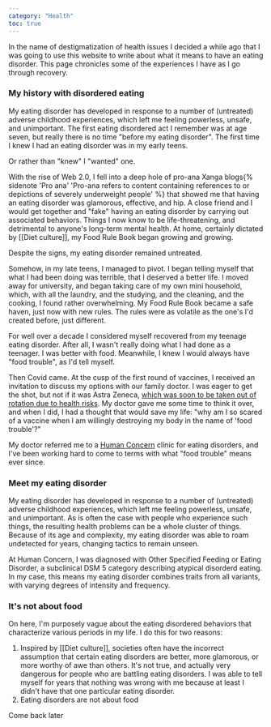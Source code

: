 ```yaml
---
category: "Health"
toc: true
---
```

In the name of destigmatization of health issues I decided a while ago that I was going to use this website to write about what it means to have an eating disorder. This page chronicles some of the experiences I have as I go through recovery.

### My history with disordered eating
My eating disorder has developed in response to a number of (untreated) adverse childhood experiences, which left me feeling powerless, unsafe, and unimportant. The first eating disordered act I remember was at age seven, but really there is no time "before my eating disorder". The first time I knew I had an eating disorder was in my early teens. 

Or rather than "knew" I "wanted" one.

With the rise of Web 2.0, I fell into a deep hole of pro-ana Xanga blogs{% sidenote 'Pro ana' 'Pro-ana refers to content containing references to or depictions of severely underweight people' %} that showed me that having an eating disorder was glamorous, effective, and hip. A close friend and I would get together and "fake" having an eating disorder by carrying out associated behaviors. Things I now know to be life-threatening, and detrimental to anyone's long-term mental health. At home, certainly dictated by [[Diet culture]], my Food Rule Book began growing and growing.

Despite the signs, my eating disorder remained untreated.

Somehow, in my late teens, I managed to pivot. I began telling myself that what I had been doing was terrible, that I deserved a better life. I moved away for university, and began taking care of my own mini household, which, with all the laundry, and the studying, and the cleaning, and the cooking, I found rather overwhelming. My Food Rule Book became a safe haven, just now with new rules. The rules were as volatile as the one's I'd created before, just different.

For well over a decade I considered myself recovered from my teenage eating disorder. After all, I wasn't really doing what I had done as a teenager. I was better with food. Meanwhile, I knew I would always have "food trouble", as I'd tell myself.

Then Covid came. At the cusp of the first round of vaccines, I received an invitation to discuss my options with our family doctor. I was eager to get the shot, but not if it was Astra Zeneca, [which was soon to be taken out of rotation due to health risks](https://en.wikipedia.org/wiki/AstraZeneca#Side-effects_2). My doctor gave me some time to think it over, and when I did, I had a thought that would save my life: "why am I so scared of a vaccine when I am willingly destroying my body in the name of 'food trouble'?"

My doctor referred me to a [Human Concern](https://humanconcern.nl/) clinic for eating disorders, and I've been working hard to come to terms with what "food trouble" means ever since.

### Meet my eating disorder
My eating disorder has developed in response to a number of (untreated) adverse childhood experiences, which left me feeling powerless, unsafe, and unimportant. As is often the case with people who experience such things, the resulting health problems can be a whole cluster of things. Because of its age and complexity, my eating disorder was able to roam undetected for years, changing tactics to remain unseen.

At Human Concern, I was diagnosed with Other Specified Feeding or Eating Disorder, a subclinical DSM 5 category describing atypical disorderd eating. In my case, this means my eating disorder combines traits from all variants, with varying degrees of intensity and frequency.

### It's not about food
On here, I'm purposely vague about the eating disordered behaviors that characterize various periods in my life. I do this for two reasons:

1. Inspired by [[Diet culture]], societies often have the incorrect assumption that certain eating disorders are better, more glamorous, or more worthy of awe than others. It's not true, and actually very dangerous for people who are battling eating disorders. I was able to tell myself for years that nothing was wrong with me because at least I didn't have that one particular eating disorder.
2. Eating disorders are not about food

Come back later